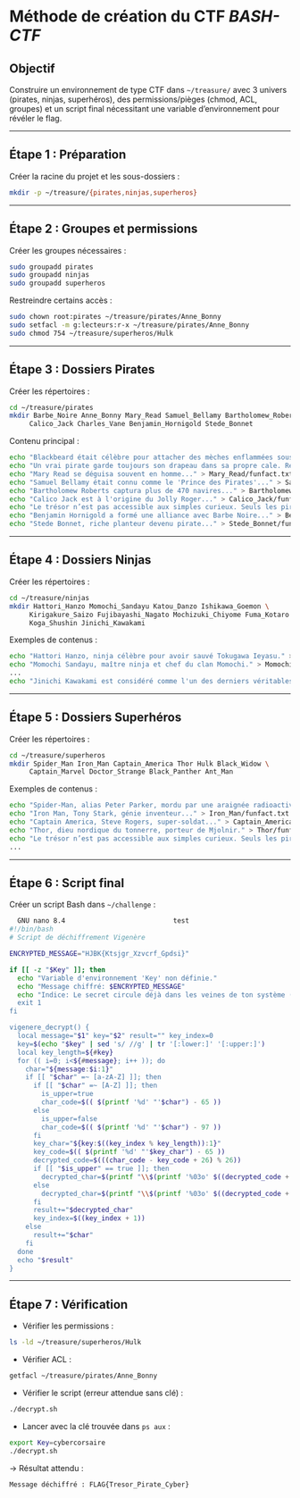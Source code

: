 # Méthode de création du CTF *BASH-CTF*

## Objectif
Construire un environnement de type CTF dans `~/treasure/` avec 3 univers (pirates, ninjas, superhéros), des permissions/pièges (chmod, ACL, groupes) et un script final nécessitant une variable d’environnement pour révéler le flag.

---

## Étape 1 : Préparation
Créer la racine du projet et les sous-dossiers :
```bash
mkdir -p ~/treasure/{pirates,ninjas,superheros}
```

---

## Étape 2 : Groupes et permissions
Créer les groupes nécessaires :
```bash
sudo groupadd pirates
sudo groupadd ninjas
sudo groupadd superheros
```

Restreindre certains accès :

```bash
sudo chown root:pirates ~/treasure/pirates/Anne_Bonny
sudo setfacl -m g:lecteurs:r-x ~/treasure/pirates/Anne_Bonny
sudo chmod 754 ~/treasure/superheros/Hulk
```

---

## Étape 3 : Dossiers Pirates
Créer les répertoires :
```bash
cd ~/treasure/pirates
mkdir Barbe_Noire Anne_Bonny Mary_Read Samuel_Bellamy Bartholomew_Roberts \
     Calico_Jack Charles_Vane Benjamin_Hornigold Stede_Bonnet
```

Contenu principal :
```bash
echo "Blackbeard était célèbre pour attacher des mèches enflammées sous son chapeau pour effrayer ses ennemis." > Barbe_Noire/funfact.txt
echo "Un vrai pirate garde toujours son drapeau dans sa propre cale. Retourne à ton logis et hisse-le haut." > Anne_Bonny/funfact.txt
echo "Mary Read se déguisa souvent en homme..." > Mary_Read/funfact.txt
echo "Samuel Bellamy était connu comme le 'Prince des Pirates'..." > Samuel_Bellamy/funfact.txt
echo "Bartholomew Roberts captura plus de 470 navires..." > Bartholomew_Roberts/funfact.txt
echo "Calico Jack est à l'origine du Jolly Roger..." > Calico_Jack/funfact.txt
echo "Le trésor n’est pas accessible aux simples curieux. Seuls les pirates peuvent ouvrir la voie." > Charles_Vane/funfact.txt
echo "Benjamin Hornigold a formé une alliance avec Barbe Noire..." > Benjamin_Hornigold/funfact.txt
echo "Stede Bonnet, riche planteur devenu pirate..." > Stede_Bonnet/funfact.txt
```

---

## Étape 4 : Dossiers Ninjas
Créer les répertoires :
```bash
cd ~/treasure/ninjas
mkdir Hattori_Hanzo Momochi_Sandayu Katou_Danzo Ishikawa_Goemon \
     Kirigakure_Saizo Fujibayashi_Nagato Mochizuki_Chiyome Fuma_Kotaro \
     Koga_Shushin Jinichi_Kawakami
```

Exemples de contenus :
```bash
echo "Hattori Hanzo, ninja célèbre pour avoir sauvé Tokugawa Ieyasu." > Hattori_Hanzo/funfact.txt
echo "Momochi Sandayu, maître ninja et chef du clan Momochi." > Momochi_Sandayu/funfact.txt
...
echo "Jinichi Kawakami est considéré comme l'un des derniers véritables ninjas." > Jinichi_Kawakami/funfact.txt
```

---

## Étape 5 : Dossiers Superhéros
Créer les répertoires :
```bash
cd ~/treasure/superheros
mkdir Spider_Man Iron_Man Captain_America Thor Hulk Black_Widow \
     Captain_Marvel Doctor_Strange Black_Panther Ant_Man
```

Exemples de contenus :
```bash
echo "Spider-Man, alias Peter Parker, mordu par une araignée radioactive." > Spider_Man/funfact.txt
echo "Iron Man, Tony Stark, génie inventeur..." > Iron_Man/funfact.txt
echo "Captain America, Steve Rogers, super-soldat..." > Captain_America/funfact.txt
echo "Thor, dieu nordique du tonnerre, porteur de Mjolnir." > Thor/funfact.txt
echo "Le trésor n’est pas accessible aux simples curieux. Seuls les pirates peuvent ouvrir la voie." > Hulk/funfact.txt
...
```

---
## Étape 6 : Script final
Créer un script Bash dans `~/challenge` :
```bash
  GNU nano 8.4                           test                                    
#!/bin/bash
# Script de déchiffrement Vigenère

ENCRYPTED_MESSAGE="HJBK{Ktsjgr_Xzvcrf_Gpdsi}"

if [[ -z "$Key" ]]; then
  echo "Variable d'environnement 'Key' non définie."
  echo "Message chiffré: $ENCRYPTED_MESSAGE"
  echo "Indice: Le secret circule déjà dans les veines de ton système (regarde l>
  exit 1
fi

vigenere_decrypt() {
  local message="$1" key="$2" result="" key_index=0
  key=$(echo "$key" | sed 's/ //g' | tr '[:lower:]' '[:upper:]')
  local key_length=${#key}
  for (( i=0; i<${#message}; i++ )); do
    char="${message:$i:1}"
    if [[ "$char" =~ [a-zA-Z] ]]; then
      if [[ "$char" =~ [A-Z] ]]; then
        is_upper=true
        char_code=$(( $(printf '%d' "'$char") - 65 ))
      else
        is_upper=false
        char_code=$(( $(printf '%d' "'$char") - 97 ))
      fi
      key_char="${key:$((key_index % key_length)):1}"
      key_code=$(( $(printf '%d' "'$key_char") - 65 ))
      decrypted_code=$(((char_code - key_code + 26) % 26))
      if [[ "$is_upper" == true ]]; then
        decrypted_char=$(printf "\\$(printf '%03o' $((decrypted_code + 65)))")
      else
        decrypted_char=$(printf "\\$(printf '%03o' $((decrypted_code + 97)))")
      fi
      result+="$decrypted_char"
      key_index=$((key_index + 1))
    else
      result+="$char"
    fi
  done
  echo "$result"
}
```

---
## Étape 7 : Vérification
* Vérifier les permissions :
```bash
ls -ld ~/treasure/superheros/Hulk
```
* Vérifier ACL :
```bash
getfacl ~/treasure/pirates/Anne_Bonny
```
* Vérifier le script (erreur attendue sans clé) :
```bash
./decrypt.sh
```
* Lancer avec la clé trouvée dans `ps aux` :
```bash
export Key=cybercorsaire
./decrypt.sh
```

→ Résultat attendu :
```
Message déchiffré : FLAG{Tresor_Pirate_Cyber}
```
